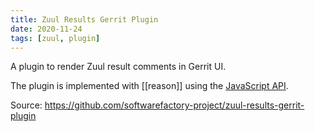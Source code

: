 ```yaml
---
title: Zuul Results Gerrit Plugin
date: 2020-11-24
tags: [zuul, plugin]
---
```


A plugin to render Zuul result comments in Gerrit UI.

The plugin is implemented with [[reason]] using the [JavaScript API](https://gerrit-review.googlesource.com/Documentation/js-api.html).

Source: https://github.com/softwarefactory-project/zuul-results-gerrit-plugin
